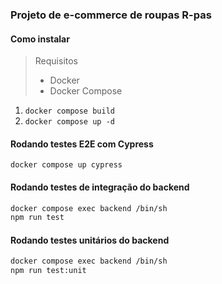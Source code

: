 
### Projeto de e-commerce de roupas R-pas

#### Como instalar
> Requisitos
> * Docker
> * Docker Compose 

1. `docker compose build`
2. `docker compose up -d`

#### Rodando testes E2E com Cypress
`docker compose up cypress`

#### Rodando testes de integração do backend
```bash
docker compose exec backend /bin/sh
npm run test
```

#### Rodando testes unitários do backend
```bash
docker compose exec backend /bin/sh
npm run test:unit
```